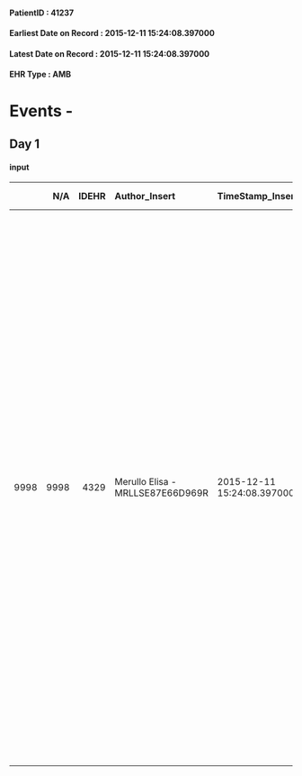 
#### PatientID : 41237
#### Earliest Date on Record : 2015-12-11 15:24:08.397000
#### Latest Date on Record : 2015-12-11 15:24:08.397000
#### EHR Type : AMB

# Events - 

## Day 1

#### input
|      |    N/A |   IDEHR | Author_Insert                    | TimeStamp_Insert           | EHRType   |   PatientID |   IDDigitalSignDocument | persone_vicine   |   Unnamed: 0_x.1 |   IDANAMNESI_SOCIALE | Patient    | FamigliaAltro   | Paziente_T   | FamigliaAltro_T   |   Non_Rilevabile_x.1 | Note_Non_Rilevabile_x.1   | opt_Problemi   | Note_I                                                                                                             | chk_contr_sintomi   | chk_competenza                                 | opt_paziente_a   | opt_famiglia_a   | opt_adeguatezza   | opt_paziente_solo   | ds_note_con                                                                                                                                                                                                                                                   | opt_presente_assente   | Presenza_minori   | Caregiver_principale   | opt_capacita         | ds_familiari_coinv   | opt_necessario   | opt_presente   | opt_risorse_ec   | opt_paziente_psi   | opt_Ins_vol   | ds_note_prio                                                                                                                                                                                                                                                                                                                                                                                                                                                                                                                                                                                                                                      | opt_paziente_ad   | opt_caregiver_ad   | opt_esenzione   | opt_inv_civile   | Needs     | Domestic partnership   | Fragility                    | opt_disponibilita_f   | opt_indennita_acc   | opt_legge   | opt_famiglia_psi   | opt_disponibilit_paz   |
|-----:|-------:|--------:|:---------------------------------|:---------------------------|:----------|------------:|------------------------:|:-----------------|-----------------:|---------------------:|:-----------|:----------------|:-------------|:------------------|---------------------:|:--------------------------|:---------------|:-------------------------------------------------------------------------------------------------------------------|:--------------------|:-----------------------------------------------|:-----------------|:-----------------|:------------------|:--------------------|:--------------------------------------------------------------------------------------------------------------------------------------------------------------------------------------------------------------------------------------------------------------|:-----------------------|:------------------|:-----------------------|:---------------------|:---------------------|:-----------------|:---------------|:-----------------|:-------------------|:--------------|:--------------------------------------------------------------------------------------------------------------------------------------------------------------------------------------------------------------------------------------------------------------------------------------------------------------------------------------------------------------------------------------------------------------------------------------------------------------------------------------------------------------------------------------------------------------------------------------------------------------------------------------------------|:------------------|:-------------------|:----------------|:-----------------|:----------|:-----------------------|:-----------------------------|:----------------------|:--------------------|:------------|:-------------------|:-----------------------|
| 9998 |   9998 |    4329 | Merullo Elisa - MRLLSE87E66D969R | 2015-12-11 15:24:08.397000 | AMB       |       41237 |                  211431 | N/A              |             2053 |                 1391 | Parziale#2 | Si#1            | No#0         | Si#1              |                    0 | NR                        | No#0           | La pz √® parzialmente informata parzialmente. I familiari informati della diagnosi e spaventati dal trasferimento. | controllo sintomi#0 | competenza/capacit√† assistenziale caregiver#0 | Indefinite#2     | Indefinite#2     | Da valutare#2     | No#0                | La pz vive con il coniuge. Presenti due figli di cui uno vive a Settimo Milanese. Il figlio che si presenta a colloquio, Sig. Salvatore, si presenta diffidente e poco collaborativo. L'intenzione del figlio √® quella di posticipare l'ingresso in hospice. | Presente#1             | No#0              | spouse                 | Non incrementabile#2 | sons                 | Si#1             | No#0           | Adeguate#1       | No#0               | No#0          | A livello clinico la pz avrebbe bisogno di un trasferimento in Hospice ma i familiari, in particolare il figlio, non sono convinti del trasferimento (vorrebbero lasciare la pz in ospedale). I familiari si sentono obbligati dal primario del reparto per il trasferimento. Ho spiegato il senso del setting Hospice e dell'esigenza dell'ospedale e della pz stessa ma il figlio, durante il colloquio, mi ha fatto una serie di domande sul rifiuto del trasferimento. Dubbi sulla collaborazione dei familiari. Non √® chiaro se il figlio √® resistente per paura che la mamma venga a mancare in ambulanza o per problemi di accettazione. | Parziale#1        | Parziale#1         | No#0            | No#0             | Clinici#0 | Coniuge/Convivente#0   | sovraccarico assistenziale#4 | No#0                  | No#0                | No#0        | S√¨#1              | No#0                   |


